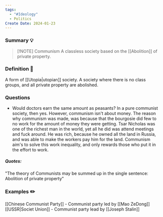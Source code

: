 ```yaml
---
tags:
  - "#Ideology"
  - Politics
Create Date: 2024-01-23
---
```

### Summary 💡
> [!NOTE] Communism
> A classless society based on the [[Abolition]] of private property.

### Definition 📖 
A form of [[Utopia|utopian]] society.
A society where there is no class groups, and all private property are abolished.

### Questions
- Would doctors earn the same amount as peasants?
	In a pure communist society, then yes. However, communism isn't about money. The reason why communism was made, was because that the bourgosie did few to no work for the amount of money they were getting. Tsar Nicholas was one of the richest man in the world, yet all he did was attend meetings and fuck around. He was rich, because he owned all the land in Russia, and was able to make the workers pay him for the land. Communism aim's to solve this work inequality, and only rewards those who put it in the effort to work.
##### Quotes:
"The theory of Communists may be summed up in the single sentence: Abolition of private property"

### Examples ✏️
[[Chinese Communist Party]] - Communist party led by [[Mao ZeDong]]
[[USSR|Societ Union]] - Communist party lead by [[Joseph Stalin]]